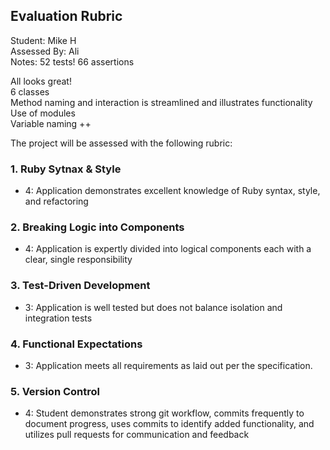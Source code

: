 ## Evaluation Rubric

Student: Mike H  
Assessed By: Ali  
Notes:
52 tests!  66 assertions  

All looks great!  
6 classes  
Method naming and interaction is streamlined and illustrates functionality  
Use of modules  
Variable naming ++

The project will be assessed with the following rubric:


### 1. Ruby Sytnax & Style

* 4:  Application demonstrates excellent knowledge of Ruby syntax, style, and refactoring

### 2. Breaking Logic into Components

* 4: Application is expertly divided into logical components each with a clear, single responsibility

### 3. Test-Driven Development

* 3: Application is well tested but does not balance isolation and integration tests

### 4. Functional Expectations

* 3: Application meets all requirements as laid out per the specification.

### 5. Version Control

* 4: Student demonstrates strong git workflow, commits frequently to document progress, uses commits to identify added functionality, and utilizes pull requests for communication and feedback
